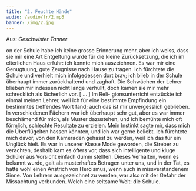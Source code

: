 ```yaml
---
title: "2. Feuchte Hände"
audio: /audio/fr/2.mp3
banner: /img/2.jpg
---
```


Aus: *Geschwister Tanner*

on der Schule habe ich keine grosse Erinnerung mehr,
aber ich weiss, dass sie mir eine Art Entgeltung wurde für die
kleine Zurücksetzung, die ich im elterlichen Haus erfuhr: ich
konnte mich auszeichnen. Es war mir eine Genugtuung, gute
Zeugnisse nach Hause zu tragen. Ich fürchtete die Schule und
verhielt mich infolgedessen dort brav; ich blieb in der Schule
überhaupt immer zurückhaltend und zaghaft. Die Schwächen
der Lehrer blieben mir indessen nicht lange verhüllt, doch kamen sie mir mehr schrecklich als lächerlich vor. [ ... ] Im Reli-
gionsunterricht entzückte ich einmal meinen Lehrer, weil ich
für eine bestimmte Empfindung ein bestimmtes treffendes Wort
fand; auch das ist mir unvergesslich geblieben. In verschiedenen Fächern war ich überhaupt sehr gut, aber es war immer
beschämend für mich, als Muster dazustehen, und ich bemühte 
mich oft förmlich, schlechte Resultate zu erzielen. Mein Instinkt sagte mir, dass mich die Überflügelten hassen könnten,
und ich war gerne beliebt. Ich fürchtete mich davor, von den
Kameraden gehasst zu werden, weil ich das für ein Unglück
hielt. Es war in unserer Klasse Mode geworden, die Streber zu
verachten, deshalb kam es öfters vor, dass sich intelligente und
kluge Schüler aus Vorsicht einfach dumm stellten. Dieses Verhalten, wenn es bekannt wurde, galt als musterhaftes Betragen
unter uns, und in der Tat, es hatte wohl einen Anstrich von Heroismus, wenn auch in missverstandenem Sinne. Von Lehrern
ausgezeichnet zu werden, war also mit der Gefahr der Missachtung verbunden. Welch eine seltsame Welt: die Schule.